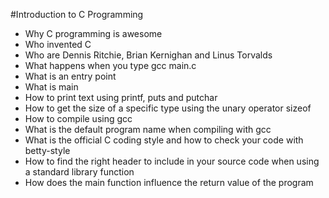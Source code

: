#Introduction to C Programming
- Why C programming is awesome
- Who invented C
- Who are Dennis Ritchie, Brian Kernighan and Linus Torvalds
- What happens when you type gcc main.c
- What is an entry point
- What is main
- How to print text using printf, puts and putchar
- How to get the size of a specific type using the unary operator sizeof
- How to compile using gcc
- What is the default program name when compiling with gcc
- What is the official C coding style and how to check your code with betty-style
- How to find the right header to include in your source code when using a standard library function
- How does the main function influence the return value of the program
